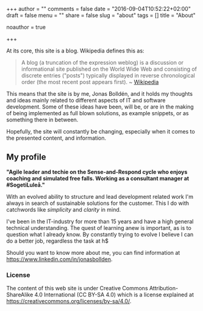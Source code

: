 +++
author = ""
comments = false
date = "2016-09-04T10:52:22+02:00"
draft = false
menu = ""
share = false
slug = "about"
tags = []
title = "About"

noauthor = true

+++

At its core, this site is a blog. Wikipedia defines this as:

> A blog (a truncation of the expression weblog) is a discussion or informational site published on the World Wide Web and consisting of discrete entries ("posts") typically displayed in reverse chronological order (the most recent post appears first). ~ [Wikipedia](https://en.wikipedia.org/wiki/Blog)

This means that the site is by me, Jonas Bolldén, and it holds my thoughts and ideas mainly related to different aspects of IT and software development. Some of these ideas have been, will be, or are in the making of being implemented as full blown solutions, as example snippets, or as something there in between.

Hopefully, the site will constantly be changing, especially when it comes to the presented content, and information.

## My profile

**"Agile leader and techie on the Sense-and-Respond cycle who enjoys coaching and simulated free falls. Working as a consultant manager at #SogetiLuleå."**

With an evolved ability to structure and lead development related work I'm always in search of sustainable solutions for the customer. This I do with catchwords like *simplicity* and *clarity* in mind.

I've been in the IT-industry for more than 15 years and have a high general technical understanding.  The quest of learning anew is important, as is to question what I already know. By constantly trying to evolve I believe I can do a better job, regardless the task at h$

Should you want to know more about me, you can find information at https://www.linkedin.com/in/jonasbollden.

### License

The content of this web site is under Creative Commons Attribution-ShareAlike 4.0 International (CC BY-SA 4.0) which is a license explained at https://creativecommons.org/licenses/by-sa/4.0/.


